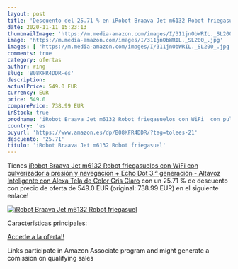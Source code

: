 ```yaml
---
layout: post
title: 'Descuento del 25.71 % en iRobot Braava Jet m6132 Robot friegasuel'
date: 2020-11-11 15:23:13
thumbnailImage: 'https://m.media-amazon.com/images/I/311jnObWRIL._SL200_.jpg'
image: 'https://m.media-amazon.com/images/I/311jnObWRIL._SL200_.jpg'
images: [ 'https://m.media-amazon.com/images/I/311jnObWRIL._SL200_.jpg' ]
comments: true
category: ofertas
author: ring
slug: 'B08KFR4DDR-es'
description:
actualPrice: 549.0 EUR
currency: EUR
price: 549.0
comparePrice: 738.99 EUR
inStock: true
prodname: 'iRobot Braava Jet m6132 Robot friegasuelos con WiFi  con pulverizador a presión y navegación + Echo Dot  3.ª generación  - Altavoz Inteligente con Alexa  Tela de Color Gris Claro'
country: 'es'
buyurl: 'https://www.amazon.es/dp/B08KFR4DDR/?tag=tolees-21'
descuento: '25.71'
titulo: 'iRobot Braava Jet m6132 Robot friegasuel'
---
```


Tienes [iRobot Braava Jet m6132 Robot friegasuelos con WiFi  con pulverizador a presión y navegación + Echo Dot  3.ª generación  - Altavoz Inteligente con Alexa  Tela de Color Gris Claro](https://www.amazon.es/dp/B08KFR4DDR/?tag=tolees-21) con un 25.71 % de descuento con precio de oferta de 549.0 EUR (original: 738.99 EUR) en el siguiente enlace!

[![iRobot Braava Jet m6132 Robot friegasuel](https://m.media-amazon.com/images/I/311jnObWRIL._SL200_.jpg)](https://www.amazon.es/dp/B08KFR4DDR/?tag=tolees-21)

Características principales:


[Accede a la oferta!!](https://www.amazon.es/dp/B08KFR4DDR/?tag=tolees-21)

Links participate in Amazon Associate program and might generate a comission on qualifying sales


